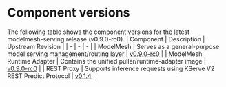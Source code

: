 # Component versions

The following table shows the component versions for the latest modelmesh-serving release (v0.9.0-rc0).
| Component | Description | Upstream Revision |
| - | - | - |
| ModelMesh | Serves as a general-purpose model serving management/routing layer | [v0.9.0-rc0](https://github.com/kserve/modelmesh/tree/v0.9.0-rc0) |
| ModelMesh Runtime Adapter | Contains the unified puller/runtime-adapter image | [v0.9.0-rc0](https://github.com/kserve/modelmesh-runtime-adapter/tree/v0.9.0-rc0) |
| REST Proxy | Supports inference requests using KServe V2 REST Predict Protocol | [v0.1.4](https://github.com/kserve/rest-proxy/tree/v0.1.4) |
